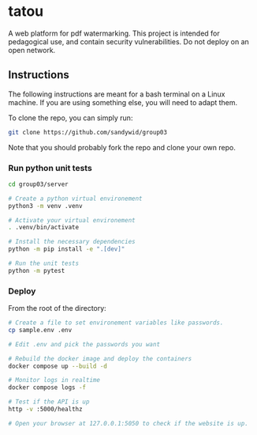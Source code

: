 # tatou
A web platform for pdf watermarking. This project is intended for pedagogical use, and contain security vulnerabilities. Do not deploy on an open network.

## Instructions

The following instructions are meant for a bash terminal on a Linux machine. If you are using something else, you will need to adapt them.

To clone the repo, you can simply run:

```bash
git clone https://github.com/sandywid/group03
```

Note that you should probably fork the repo and clone your own repo.


### Run python unit tests

```bash
cd group03/server

# Create a python virtual environement
python3 -m venv .venv

# Activate your virtual environement
. .venv/bin/activate

# Install the necessary dependencies
python -m pip install -e ".[dev]"

# Run the unit tests
python -m pytest
```

### Deploy

From the root of the directory:

```bash
# Create a file to set environement variables like passwords.
cp sample.env .env

# Edit .env and pick the passwords you want

# Rebuild the docker image and deploy the containers
docker compose up --build -d

# Monitor logs in realtime 
docker compose logs -f

# Test if the API is up
http -v :5000/healthz

# Open your browser at 127.0.0.1:5050 to check if the website is up.
```



